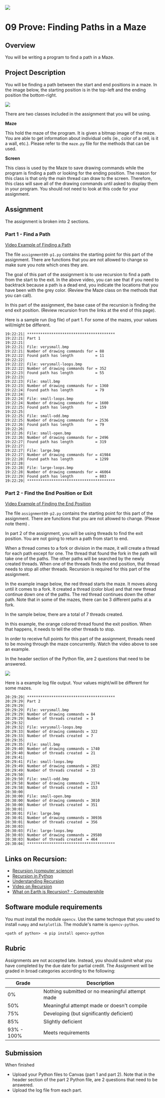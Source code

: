 ![](../site/banner.png)

# 09 Prove: Finding Paths in a Maze

## Overview

You will be writing a program to find a path in a Maze.

## Project Description

You will be finding a path between the start and end positions in a maze.  In the image below, the starting position is in the top-left and the ending position the bottom-right.

![](maze.png)

There are two classes included in the assignment that you will be using.

**Maze**

This hold the maze of the program.  It is given a bitmap image of the maze.  You are able to get information about individual cells (ie., color of a cell, is it a wall, etc.).  Please refer to the `maze.py` file for the methods that can be used.

**Screen**

This class is used by the Maze to save drawing commands while the program is finding a path or looking for the ending position.  The reason for this class is that only the main thread can draw to the screen.  Therefore, this class will save all of the drawing commands until asked to display them in your program.  You should not need to look at this code for your assignment.

## Assignment

The assignment is broken into 2 sections.

### Part 1 - Find a Path

[Video Example of Finding a Path](find_path.mp4)

The file `assignment09-p1.py` contains the starting point for this part of the assignment.  There are functions that you are not allowed to change so make sure you note which ones they are.

The goal of this part of the assignment is to use recursion to find a path from the start to the exit.  In the above video, you can see that if you need to backtrack because a path is a dead end, you indicate the locations that you have been with the grey color. (Review the Maze class on the methods that you can call).

In this part of the assignment, the base case of the recursion is finding the end exit position.  (Review recursion from the links at the end of this page).

Here is a sample run (log file) of part 1.  For some of the mazes, your values will/might be different.

```
19:22:21| ****************************************
19:22:21| Part 1
19:22:21|
19:22:21| File: verysmall.bmp
19:22:21| Number of drawing commands for = 88
19:22:22| Found path has length          = 11
19:22:22|
19:22:22| File: verysmall-loops.bmp
19:22:22| Number of drawing commands for = 352
19:22:23| Found path has length          = 55
19:22:23|
19:22:23| File: small.bmp
19:22:23| Number of drawing commands for = 1360
19:22:24| Found path has length          = 79
19:22:24| 
19:22:24| File: small-loops.bmp
19:22:24| Number of drawing commands for = 1600
19:22:25| Found path has length          = 159
19:22:25| 
19:22:25| File: small-odd.bmp
19:22:25| Number of drawing commands for = 2536
19:22:26| Found path has length          = 79
19:22:26| 
19:22:26| File: small-open.bmp
19:22:26| Number of drawing commands for = 2496
19:22:27| Found path has length          = 319
19:22:27| 
19:22:27| File: large.bmp
19:22:27| Number of drawing commands for = 41984
19:22:28| Found path has length          = 1299
19:22:28| 
19:22:28| File: large-loops.bmp
19:22:28| Number of drawing commands for = 46064
19:22:29| Found path has length          = 803
19:22:29| ****************************************
```


### Part 2 - Find the End Position or Exit

[Video Example of Finding the End Position](find_end_position.mp4)

The file `assignment09-p2.py` contains the starting point for this part of the assignment.  There are functions that you are not allowed to change.  (Please note them) .

In part 2 of the assignment, you will be using threads to find the exit position.  You are not going to return a path from start to end.  

When a thread comes to a fork or division in the maze, it will create a thread for each path except for one.  The thread that found the fork in the path will take one of the paths. The other paths will be searched by the newly created threads.  When one of the threads finds the end position, that thread needs to stop all other threads.  Recursion is required for this part of the assignment.

In the example image below, the red thread starts the maze.  It moves along until it comes to a fork.  It created a thread (color blue) and that new thread continue down one of the paths.  The red thread continues down the other path.  Note that in some of the mazes, there can be 3 different paths at a fork.

In the sample below, there are a total of 7 threads created.

In this example, the orange colored thread found the exit position.  When that happens, it needs to tell the other threads to stop.

In order to receive full points for this part of the assignment, threads need to be moving through the maze concurrently.  Watch the video above to see an example.

In the header section of the Python file, are 2 questions that need to be answered.

![](image-threads.png)

Here is a example log file output.  Your values might/will be different for some mazes.

```
20:29:29| ****************************************
20:29:29| Part 2
20:29:29|
20:29:29| File: verysmall.bmp
20:29:29| Number of drawing commands = 84
20:29:29| Number of threads created  = 3
20:29:32| 
20:29:32| File: verysmall-loops.bmp
20:29:33| Number of drawing commands = 322
20:29:33| Number of threads created  = 7
20:29:35| 
20:29:35| File: small.bmp
20:29:40| Number of drawing commands = 1740
20:29:40| Number of threads created  = 21
20:29:41| 
20:29:41| File: small-loops.bmp
20:29:49| Number of drawing commands = 2052
20:29:49| Number of threads created  = 33
20:29:50| 
20:29:50| File: small-odd.bmp
20:29:58| Number of drawing commands = 2174
20:29:58| Number of threads created  = 153
20:30:00|
20:30:00| File: small-open.bmp
20:30:00| Number of drawing commands = 3010
20:30:00| Number of threads created  = 351
20:30:01|
20:30:01| File: large.bmp
20:30:01| Number of drawing commands = 30936
20:30:01| Number of threads created  = 356
20:30:03|
20:30:03| File: large-loops.bmp
20:30:03| Number of drawing commands = 29580
20:30:03| Number of threads created  = 464
20:30:04| ****************************************
```

## Links on Recursion:

- [Recursion (computer science)](https://en.wikipedia.org/wiki/Recursion_\(computer_science\))
- [Recursion in Python](https://realpython.com/python-thinking-recursively/#recursive-functions-in-python)
- [Understanding Recursion](https://stackabuse.com/understanding-recursive-functions-with-python/)
- [Video on Recursion](https://www.youtube.com/watch?v=ngCos392W4w)
- [What on Earth is Recursion? - Computerphile](https://www.youtube.com/watch?v=Mv9NEXX1VHc)


## Software module requirements

You must install the module `opencv`.  Use the same technque that you used to install `numpy` and `matplotlib`.  The module's name is `opencv-python`.

```
<path of python> -m pip install opencv-python
```

## Rubric

Assignments are not accepted late. Instead, you should submit what you have completed by the due date for partial credit.
The Assignment will be graded in broad categories according to the following:

| Grade | Description |
|-------|-------------|
| 0% | Nothing submitted or no meaningful attempt made |
| 50% | Meaningful attempt made or doesn't compile |
| 75% | Developing (but significantly deficient) |
| 85% | Slightly deficient |
| 93% - 100% | Meets requirements |

## Submission

When finished

- Upload your Python files to Canvas (part 1 and part 2). Note that in the header section of the part 2 Python file, are 2 questions that need to be answered.
- Upload the log file from each part.